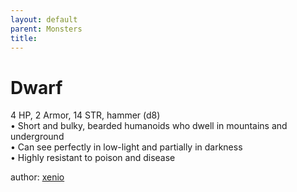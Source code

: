 ```yaml
---
layout: default
parent: Monsters 
title: 
--- 
```

# Dwarf
4 HP, 2 Armor, 14 STR, hammer (d8)  
• Short and bulky, bearded humanoids who dwell in mountains and underground  
• Can see perfectly in low-light and partially in darkness  
• Highly resistant to poison and disease  




author: [xenio](https://xenioinabottle.blogspot.com/2021/02/classic-monsters-for-cairnito-part-1.html) 


